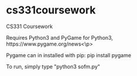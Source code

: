# cs331coursework
CS331 Coursework
<p>Requires Python3 and PyGame for Python3, https://www.pygame.org/news<\p>
  <p>Pygame can in installed with pip: pip install pygame</p>
  <p>To run, simply type "python3 sofm.py"</p>
